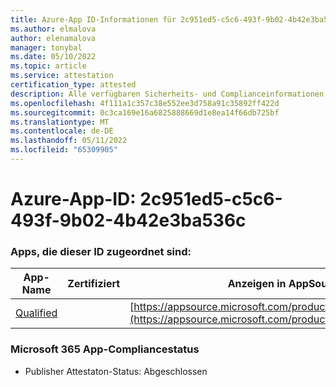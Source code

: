 ```yaml
---
title: Azure-App ID-Informationen für 2c951ed5-c5c6-493f-9b02-4b42e3ba536c
ms.author: elmalova
author: elenamalova
manager: tonybal
ms.date: 05/10/2022
ms.topic: article
ms.service: attestation
certification_type: attested
description: Alle verfügbaren Sicherheits- und Complianceinformationen für 2c951ed5-c5c6-493f-9b02-4b42e3ba536c.
ms.openlocfilehash: 4f111a1c357c38e552ee3d758a91c35892ff422d
ms.sourcegitcommit: 0c3ca169e16a6825888669d1e8ea14f66db725bf
ms.translationtype: MT
ms.contentlocale: de-DE
ms.lasthandoff: 05/11/2022
ms.locfileid: "65309905"
---
```

# <a name="azure-app-id-2c951ed5-c5c6-493f-9b02-4b42e3ba536c"></a>Azure-App-ID: 2c951ed5-c5c6-493f-9b02-4b42e3ba536c


### <a name="apps-associated-with-this-id"></a>Apps, die dieser ID zugeordnet sind:
| **App-Name** | **Zertifiziert** | **Anzeigen in AppSource** |
|--------------|---------------|-----------------------|
| [Qualified](../forward/WA200002720.md) |  | [https://appsource.microsoft.com/product/office/WA200002720](https://appsource.microsoft.com/product/office/WA200002720) |

### <a name="microsoft-365-app-compliance-status"></a>Microsoft 365 App-Compliancestatus
- Publisher Attestaton-Status: Abgeschlossen
